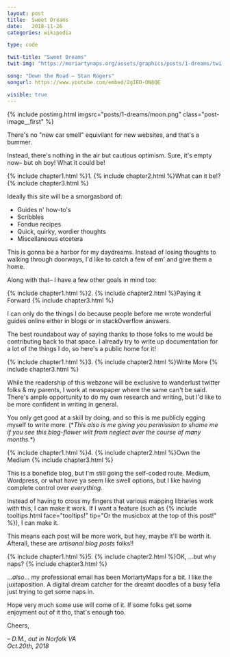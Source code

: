 ```yaml
---
layout: post
title:  Sweet Dreams
date:   2018-11-26
categories: wikipedia

type: code

twit-title: "Sweet Dreams"
twit-img: "https://moriartynaps.org/assets/graphics/posts/1-dreams/twi-img.png"

song: "Down the Road – Stan Rogers"
songurl: https://www.youtube.com/embed/2gIEO-ON8QE

visible: true
---
```


{% include postimg.html imgsrc="posts/1-dreams/moon.png" class="post-image__first" %}

There's no "new car smell" equivilant for new websites, and that's a bummer.

Instead, there's nothing in the air but cautious optimism. Sure, it's empty now– but oh boy! What it could be!

{% include chapter1.html %}1.
{% include chapter2.html %}What can it be!?
{% include chapter3.html %}

Ideally this site will be a smorgasbord of:

- Guides n' how-to's
- Scribbles
- Fondue recipes
- Quick, quirky, wordier thoughts
- Miscellaneous etcetera

This is gonna be a harbor for my daydreams. Instead of losing thoughts to walking through doorways, I'd like to catch a few of em' and give them a home.

Along with that– I have a few other goals in mind too:

{% include chapter1.html %}2.
{% include chapter2.html %}Paying it Forward
{% include chapter3.html %}

I can only do the things I do because people before me wrote wonderful guides online either in blogs or in stackOverflow answers. 

The best roundabout way of saying thanks to those folks to me would be contributing back to that space. I already try to write up documentation for a lot of the things I do, so here's a public home for it!

{% include chapter1.html %}3.
{% include chapter2.html %}Write More
{% include chapter3.html %}

While the readership of this webzone will be exclusive to wanderlust twitter folks & my parents, I work at newspaper where the same can't be said. There's ample opportunity to do my own research and writing, but I'd like to be more confident in writing in general.

You only get good at a skill by doing, and so this is me publicly egging myself to write more. (\*_This also is me giving you permission to shame me if you see this blog-flower wilt from neglect over the course of many months._\*)

{% include chapter1.html %}4.
{% include chapter2.html %}Own the Medium
{% include chapter3.html %}

This is a bonefide blog, but I'm still going the self-coded route. Medium, Wordpress, or what have ya seem like swell options, but I like having complete control over _everything_.

Instead of having to cross my fingers that various mapping libraries work with this, I can make it work. If I want a feature (such as {% include tooltips.html face="tooltips!" tip="Or the musicbox at the top of this post!" %}), I can make it.

This means each post will be more work, but hey, maybe it'll be worth it. Afterall, these are _artisanal blog posts_ folks!!

{% include chapter1.html %}5.
{% include chapter2.html %}OK, ...but why naps?
{% include chapter3.html %}

..._also_... my professional email has been MoriartyMaps for a bit. I like the juxtaposition. A digital dream catcher for the dreamt doodles of a busy fella just trying to get some naps in.

Hope very much some use will come of it. If some folks get some enjoyment out of it tho, that's enough too.

Cheers,

<i>– D.M., out in Norfolk VA<br>
<span class="post-date">Oct.20th, 2018</span></i>
